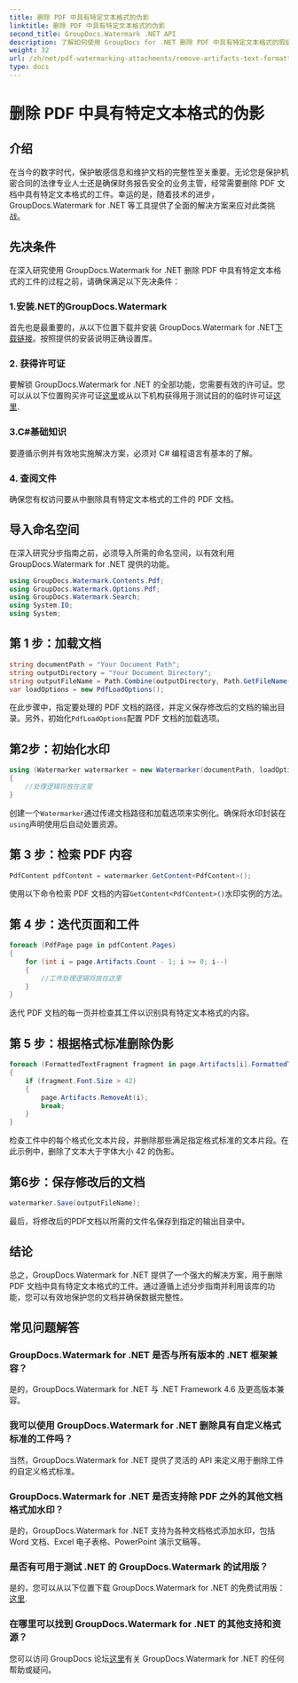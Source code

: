 ```yaml
---
title: 删除 PDF 中具有特定文本格式的伪影
linktitle: 删除 PDF 中具有特定文本格式的伪影
second_title: GroupDocs.Watermark .NET API
description: 了解如何使用 GroupDocs for .NET 删除 PDF 中具有特定文本格式的瑕疵。请遵循我们的分步指南。
weight: 32
url: /zh/net/pdf-watermarking-attachments/remove-artifacts-text-formatting-pdf/
type: docs
---
```

# 删除 PDF 中具有特定文本格式的伪影

## 介绍
在当今的数字时代，保护敏感信息和维护文档的完整性至关重要。无论您是保护机密合同的法律专业人士还是确保财务报告安全的业务主管，经常需要删除 PDF 文档中具有特定文本格式的工件。幸运的是，随着技术的进步，GroupDocs.Watermark for .NET 等工具提供了全面的解决方案来应对此类挑战。
## 先决条件
在深入研究使用 GroupDocs.Watermark for .NET 删除 PDF 中具有特定文本格式的工件的过程之前，请确保满足以下先决条件：
### 1.安装.NET的GroupDocs.Watermark
首先也是最重要的，从以下位置下载并安装 GroupDocs.Watermark for .NET[下载链接](https://releases.groupdocs.com/Watermark/net/)。按照提供的安装说明正确设置库。
### 2. 获得许可证
要解锁 GroupDocs.Watermark for .NET 的全部功能，您需要有效的许可证。您可以从以下位置购买许可证[这里](https://purchase.groupdocs.com/buy)或从以下机构获得用于测试目的的临时许可证[这里](https://purchase.groupdocs.com/temporary-license/).
### 3.C#基础知识
要遵循示例并有效地实施解决方案，必须对 C# 编程语言有基本的了解。
### 4. 查阅文件
确保您有权访问要从中删除具有特定文本格式的工件的 PDF 文档。

## 导入命名空间
在深入研究分步指南之前，必须导入所需的命名空间，以有效利用 GroupDocs.Watermark for .NET 提供的功能。
```csharp
using GroupDocs.Watermark.Contents.Pdf;
using GroupDocs.Watermark.Options.Pdf;
using GroupDocs.Watermark.Search;
using System.IO;
using System;
```
## 第 1 步：加载文档
```csharp
string documentPath = "Your Document Path";
string outputDirectory = "Your Document Directory";
string outputFileName = Path.Combine(outputDirectory, Path.GetFileName(documentPath));
var loadOptions = new PdfLoadOptions();
```
在此步骤中，指定要处理的 PDF 文档的路径，并定义保存修改后的文档的输出目录。另外，初始化`PdfLoadOptions`配置 PDF 文档的加载选项。
## 第2步：初始化水印
```csharp
using (Watermarker watermarker = new Watermarker(documentPath, loadOptions))
{
    //处理逻辑将放在这里
}
```
创建一个`Watermarker`通过传递文档路径和加载选项来实例化。确保将水印封装在`using`声明使用后自动处置资源。
## 第 3 步：检索 PDF 内容
```csharp
PdfContent pdfContent = watermarker.GetContent<PdfContent>();
```
使用以下命令检索 PDF 文档的内容`GetContent<PdfContent>()`水印实例的方法。
## 第 4 步：迭代页面和工件
```csharp
foreach (PdfPage page in pdfContent.Pages)
{
    for (int i = page.Artifacts.Count - 1; i >= 0; i--)
    {
        //工件处理逻辑将放在这里
    }
}
```
迭代 PDF 文档的每一页并检查其工件以识别具有特定文本格式的内容。
## 第 5 步：根据格式标准删除伪影
```csharp
foreach (FormattedTextFragment fragment in page.Artifacts[i].FormattedTextFragments)
{
    if (fragment.Font.Size > 42)
    {
        page.Artifacts.RemoveAt(i);
        break;
    }
}
```
检查工件中的每个格式化文本片段，并删除那些满足指定格式标准的文本片段。在此示例中，删除了文本大于字体大小 42 的伪影。
## 第6步：保存修改后的文档
```csharp
watermarker.Save(outputFileName);
```
最后，将修改后的PDF文档以所需的文件名保存到指定的输出目录中。

## 结论
总之，GroupDocs.Watermark for .NET 提供了一个强大的解决方案，用于删除 PDF 文档中具有特定文本格式的工件。通过遵循上述分步指南并利用该库的功能，您可以有效地保护您的文档并确保数据完整性。
## 常见问题解答
### GroupDocs.Watermark for .NET 是否与所有版本的 .NET 框架兼容？
是的，GroupDocs.Watermark for .NET 与 .NET Framework 4.6 及更高版本兼容。
### 我可以使用 GroupDocs.Watermark for .NET 删除具有自定义格式标准的工件吗？
当然，GroupDocs.Watermark for .NET 提供了灵活的 API 来定义用于删除工件的自定义格式标准。
### GroupDocs.Watermark for .NET 是否支持除 PDF 之外的其他文档格式加水印？
是的，GroupDocs.Watermark for .NET 支持为各种文档格式添加水印，包括 Word 文档、Excel 电子表格、PowerPoint 演示文稿等。
### 是否有可用于测试 .NET 的 GroupDocs.Watermark 的试用版？
是的，您可以从以下位置下载 GroupDocs.Watermark for .NET 的免费试用版：[这里](https://releases.groupdocs.com/).
### 在哪里可以找到 GroupDocs.Watermark for .NET 的其他支持和资源？
您可以访问 GroupDocs 论坛[这里](https://forum.groupdocs.com/c/watermark/19)有关 GroupDocs.Watermark for .NET 的任何帮助或疑问。